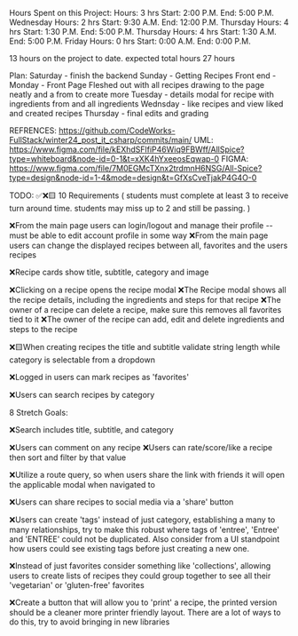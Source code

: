Hours Spent on this Project: 
 Hours: 3 hrs Start: 2:00 P.M. End: 5:00 P.M. Wednesday
 Hours: 2 hrs Start: 9:30 A.M. End: 12:00 P.M. Thursday
 Hours: 4 hrs Start: 1:30 P.M. End: 5:00 P.M. Thursday
 Hours: 4 hrs Start: 1:30 A.M. End: 5:00 P.M. Friday
 Hours: 0 hrs Start: 0:00 A.M. End: 0:00 P.M.

 13 hours on the project to date.
 expected total hours 27 hours

Plan:
Saturday - finish the backend 
Sunday - Getting Recipes Front end -
Monday - Front Page Fleshed out with all recipes drawing to the page neatly and a from to create more
Tuesday - details modal for recipe with ingredients from and all ingredients
Wednsday - like recipes and view liked and created recipes
Thursday - final edits and grading 


REFRENCES: 
https://github.com/CodeWorks-FullStack/winter24_post_it_csharp/commits/main/
UML: 
https://www.figma.com/file/kEXhdSFlfiP46Wiq9FBWff/AllSpice?type=whiteboard&node-id=0-1&t=xXK4hYxeeosEqwap-0
FIGMA:
https://www.figma.com/file/7M0EGMcTXnx2trdmnH6NSG/All-Spice?type=design&node-id=1-4&mode=design&t=GfXsCveTjakP4G4O-0

TODO:
✅❌🟨
10 Requirements (
 students must complete at least 3 to receive turn around time.
 students may miss up to 2 and still be passing.
)

❌From the main page users can login/logout and manage their profile
  -- must be able to edit account profile in some way
❌From the main page users can change the displayed recipes between all, favorites and the users recipes

❌Recipe cards show title, subtitle, category and image

❌Clicking on a recipe opens the recipe modal
❌The Recipe modal shows all the recipe details, including the ingredients and steps for that recipe
❌The owner of a recipe can delete a recipe, make sure this removes all favorites tied to it
❌The owner of the recipe can add, edit and delete ingredients and steps to the recipe

❌🟨When creating recipes the title and subtitle validate string length while category is selectable from a dropdown

❌Logged in users can mark recipes as 'favorites'

❌Users can search recipes by category


8 Stretch Goals:

❌Search includes title, subtitle, and category

❌Users can comment on any recipe
❌Users can rate/score/like a recipe then sort and filter by that value

❌Utilize a route query, so when users share the link with friends it will open the applicable modal when navigated to

❌Users can share recipes to social media via a 'share' button

❌Users can create 'tags' instead of just category, establishing a many to many relationships, try to make this robust where tags of 'entree', 'Entree' and 'ENTREE' could not be duplicated. Also consider from a UI standpoint how users could see existing tags before just creating a new one.

❌Instead of just favorites consider something like 'collections', allowing users to create lists of recipes they could group together to see all their 'vegetarian' or 'gluten-free' favorites

❌Create a button that will allow you to 'print' a recipe, the printed version should be a cleaner more printer friendly layout. There are a lot of ways to do this, try to avoid bringing in new libraries